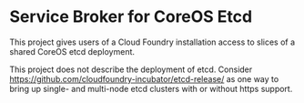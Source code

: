 # Service Broker for CoreOS Etcd

This project gives users of a Cloud Foundry installation access to slices of a shared CoreOS etcd deployment.

This project does not describe the deployment of etcd. Consider https://github.com/cloudfoundry-incubator/etcd-release/ as one way to bring up single- and multi-node etcd clusters with or without https support.
